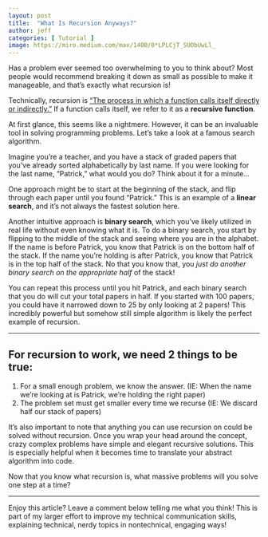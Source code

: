```yaml
---
layout: post
title:  "What Is Recursion Anyways?"
author: jeff
categories: [ Tutorial ]
image: https://miro.medium.com/max/1400/0*LPLCjT_SUObUwLl_
---
```


Has a problem ever seemed too overwhelming to you to think about? Most people would recommend breaking it down as small as possible to make it manageable, and that’s exactly what recursion is!

Technically, recursion is  [“The process in which a function calls itself directly or indirectly.”](https://www.geeksforgeeks.org/recursion/)  If a function calls itself, we refer to it as a  **recursive function**.

At first glance, this seems like a nightmere. However, it can be an invaluable tool in solving programming problems. Let’s take a look at a famous search algorithm.

Imagine you’re a teacher, and you have a stack of graded papers that you’ve already sorted alphabetically by last name. If you were looking for the last name, “Patrick,” what would you do? Think about it for a minute…

One approach might be to start at the beginning of the stack, and flip through each paper until you found “Patrick.” This is an example of a  **linear search**, and it’s not always the fastest solution here.

Another intuitive approach is  **binary search**, which you’ve likely utilized in real life without even knowing what it is. To do a binary search, you start by flipping to the middle of the stack and seeing where you are in the alphabet. If the name is before Patrick, you know that Patrick is on the bottom half of the stack. If the name you’re holding is after Patrick, you know that Patrick is in the top half of the stack. No that you know that, you  _just do another binary search on the appropriate half_  of the stack!

You can repeat this process until you hit Patrick, and each binary search that you do will cut your total papers in half. If you started with 100 papers, you could have it narrowed down to 25 by only looking at 2 papers! This incredibly powerful but somehow still simple algorithm is likely the perfect example of recursion.

----------

## For recursion to work, we need 2 things to be true:

1.  For a small enough problem, we know the answer. (IE: When the name we’re looking at is Patrick, we’re holding the right paper)
2.  The problem set must get smaller every time we recurse (IE: We discard half our stack of papers)

It’s also important to note that anything you can use recursion on could be solved without recursion. Once you wrap your head around the concept, crazy complex problems have simple and elegant recursive solutions. This is especially helpful when it becomes time to translate your abstract algorithm into code.

Now that you know what recursion is, what massive problems will you solve one step at a time?

----------

Enjoy this article? Leave a comment below telling me what you think! This is part of my larger effort to improve my technical communication skills, explaining technical, nerdy topics in nontechnical, engaging ways!